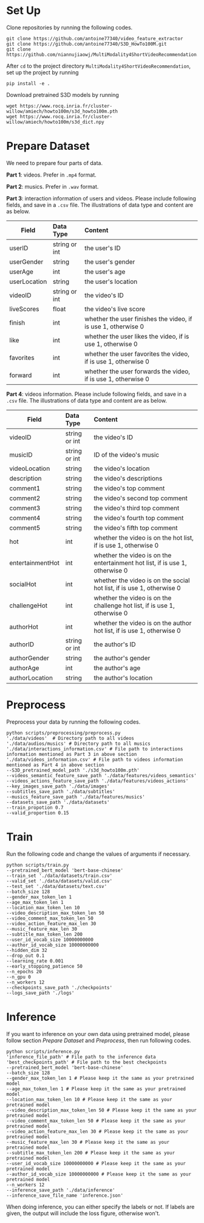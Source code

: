 

# Set Up

Clone repositories by running the following codes. 

```
git clone https://github.com/antoine77340/video_feature_extractor
git clone https://github.com/antoine77340/S3D_HowTo100M.git
git clone https://github.com/niannujiaowj/MultiModality4ShortVideoRecommendation.git`
```

After `cd` to the project directory `MultiModality4ShortVideoRecommendation`, 
set up the project by running

`pip install -e .`

Download pretrained S3D models by running
```
wget https://www.rocq.inria.fr/cluster-willow/amiech/howto100m/s3d_howto100m.pth
wget https://www.rocq.inria.fr/cluster-willow/amiech/howto100m/s3d_dict.npy
```

# Prepare Dataset

We need to prepare four parts of data.

**Part 1**: videos. Prefer in `.mp4` format.

**Part 2**: musics. Prefer in `.wav` format.

**Part 3**: interaction information of users and videos. Please include 
following fields, and save in a `.csv` file. 
The illustrations of data type and content are as below.


| Field       | Data Type     | Content  |
| ------------|:--------------| :-----|
| userID      | string or int | the user's ID |
| userGender  | string        | the user's gender |
| userAge     | int           | the user's age |
| userLocation| string        | the user's location |
| videoID     | string or int | the video's ID |
| liveScores  | float         | the video's live score |
| finish      | int           | whether the user finishes the video, if is use 1, otherwise 0 |
| like        | int           | whether the user likes the video, if is use 1, otherwise 0 |
| favorites   | int           | whether the user favorites the video, if is use 1, otherwise 0 |
| forward     | int           | whether the user forwards the video, if is use 1, otherwise 0 |



**Part 4**: videos information. Please include following fields, and save 
in a `.csv` file.
The illustrations of data type and content are as below.


| Field        | Data Type           | Content  |
| ------------- |:-------------| :-----|
| videoID      | string or int |the video's ID|
| musicID      | string or int |ID of the video's music|
| videoLocation | string      |the video's location|
| description | string      |the video's descriptions |
| comment1 | string      |the video's top comment |
| comment2 | string      |the video's second top comment |
| comment3 | string      |the video's third top comment|
| comment4 | string      |the video's fourth top comment |
| comment5 | string      |the video's fifth top comment|
| hot | int      |whether the video is on the hot list, if is use 1, otherwise 0 |
| entertainmentHot | int      |whether the video is on the entertainment hot list, if is use 1, otherwise 0 |
| socialHot | int      |whether the video is on the social hot list, if is use 1, otherwise 0|
| challengeHot | int      |whether the video is on the challenge hot list, if is use 1, otherwise 0|
| authorHot | int      |whether the video is on the author hot list, if is use 1, otherwise 0|
| authorID | string or int      |the author's ID|
| authorGender | string      |the author's gender|
| authorAge | int      |the author's age|
| authorLocation | string      |the author's location|



# Preprocess
Preprocess your data by running the following codes.
```
python scripts/preprocessing/preprocess.py
'./data/videos'  # Directory path to all videos
'./data/audios/musics' # Directory path to all musics
'./data/interactions_information.csv' # File path to interactions information mentioned as Part 3 in above section
'./data/videos_information.csv' # File path to videos information mentioned as Part 4 in above section
--S3D_pretrained_model_path './s3d_howto100m.pth' 
--videos_semantic_feature_save_path './data/features/videos_semantics'  
--videos_actions_feature_save_path './data/features/videos_actions' 
--key_images_save_path './data/images' 
--subtitles_save_path './data/subtitles' 
--musics_feature_save_path './data/features/musics' 
--datasets_save_path './data/datasets' 
--train_propotion 0.7
--valid_proportion 0.15
```



# Train

Run the following code and change the values of arguments if necessary.

```
python scripts/train.py 
--pretrained_bert_model 'bert-base-chinese'
--train_set './data/datasets/train.csv'
--valid_set './data/datasets/valid.csv'
--test_set './data/datasets/text.csv'
--batch_size 128
--gender_max_token_len 1
--age_max_token_len 1
--location_max_token_len 10
--video_description_max_token_len 50
--video_comment_max_token_len 50
--video_action_feature_max_len 30
--music_feature_max_len 30
--subtitle_max_token_len 200
--user_id_vocab_size 10000000000
--author_id_vocab_size 10000000000
--hidden_dim 32
--drop_out 0.1
--learning_rate 0.001
--early_stopping_patience 50
--n_epochs 20
--n_gpu 0
--n_workers 12
--checkpoints_save_path './checkpoints'
--logs_save_path './logs'
```

# Inference

If you want to inference on your own data using pretrained model, please
follow section *Prepare Dataset* and *Preprocess*, then run following codes.
```
python scripts/inference.py 
'inference_file_path' # File path to the inference data
'best_checkpoints_path' # File path to the best checkpoints
--pretrained_bert_model 'bert-base-chinese'
--batch_size 128
--gender_max_token_len 1 # Please keep it the same as your pretrained model
--age_max_token_len 1 # Please keep it the same as your pretrained model
--location_max_token_len 10 # Please keep it the same as your pretrained model
--video_description_max_token_len 50 # Please keep it the same as your pretrained model
--video_comment_max_token_len 50 # Please keep it the same as your pretrained model
--video_action_feature_max_len 30 # Please keep it the same as your pretrained model
--music_feature_max_len 30 # Please keep it the same as your pretrained model
--subtitle_max_token_len 200 # Please keep it the same as your pretrained model
--user_id_vocab_size 10000000000 # Please keep it the same as your pretrained model
--author_id_vocab_size 10000000000 # Please keep it the same as your pretrained model
--n_workers 12
--inference_save_path './data/inference'
--inference_save_file_name 'inference.json'
```

When doing inference, you can either specify the labels or not. If labels are
given, the output will include the loss figure, otherwise won't. 
